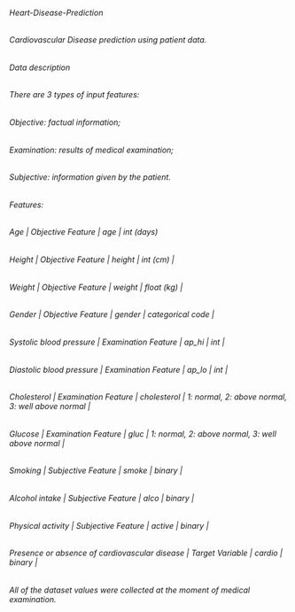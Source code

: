 ###### <h6>Heart-Disease-Prediction
###### <h6>Cardiovascular Disease prediction using patient data.
###### <h6>Data description
###### <h6>There are 3 types of input features:

###### <h6>Objective: factual information;
###### <h6>Examination: results of medical examination;
###### <h6>Subjective: information given by the patient.
###### <h6>Features:

###### <h6>Age | Objective Feature | age | int (days)
###### <h6>Height | Objective Feature | height | int (cm) |
###### <h6>Weight | Objective Feature | weight | float (kg) |
###### <h6>Gender | Objective Feature | gender | categorical code |
###### <h6>Systolic blood pressure | Examination Feature | ap_hi | int |
###### <h6>Diastolic blood pressure | Examination Feature | ap_lo | int |
###### <h6>Cholesterol | Examination Feature | cholesterol | 1: normal, 2: above normal, 3: well above normal |
###### <h6>Glucose | Examination Feature | gluc | 1: normal, 2: above normal, 3: well above normal |
###### <h6>Smoking | Subjective Feature | smoke | binary |
###### <h6>Alcohol intake | Subjective Feature | alco | binary |
###### <h6>Physical activity | Subjective Feature | active | binary |
###### <h6>Presence or absence of cardiovascular disease | Target Variable | cardio | binary |
###### <h6>All of the dataset values were collected at the moment of medical examination.

